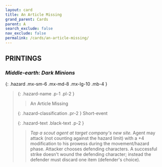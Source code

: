```yaml
---
layout: card
title: An Article Missing
grand_parent: Cards
parent: A
search_exclude: false
nav_exclude: false
permalink: /cards/an-article-missing/
---
```


## PRINTINGS


### _Middle-earth: Dark Minions_

{: .hazard .mx-sm-6 .mx-md-8 .mx-lg-10 .mb-4 }
> {: .hazard-name .p-1 .pl-2 }
> > <div class="hazard-mp"></div>
> > <div class="card-name">An Article Missing</div>
>
> {: .hazard-classification .pr-2 }
> Short-event
>
> {: .hazard-text .black-text .p-2 }
> > _Tap a scout agent at target company's new site._ Agent may attack (not counting against the hazard limit) with a +4 modification to his prowess during the movement/hazard phase. Attacker chooses defending characters. A successful strike doesn't wound the defending character; instead the defender must discard one item (defender's choice).  
>

